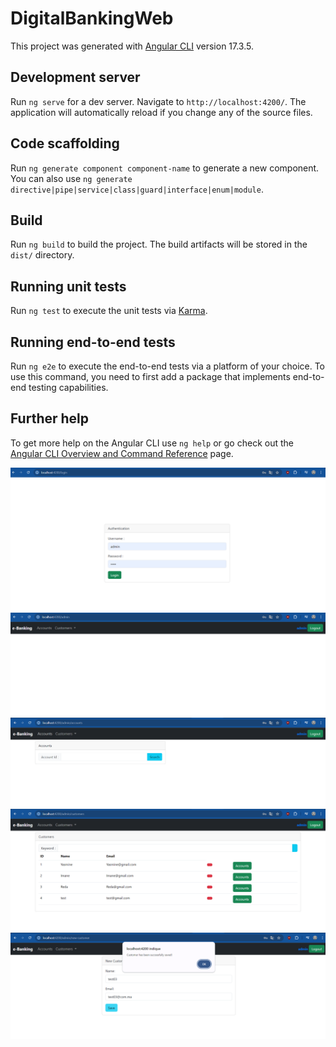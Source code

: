 # DigitalBankingWeb

This project was generated with [Angular CLI](https://github.com/angular/angular-cli) version 17.3.5.

## Development server

Run `ng serve` for a dev server. Navigate to `http://localhost:4200/`. The application will automatically reload if you change any of the source files.

## Code scaffolding

Run `ng generate component component-name` to generate a new component. You can also use `ng generate directive|pipe|service|class|guard|interface|enum|module`.

## Build

Run `ng build` to build the project. The build artifacts will be stored in the `dist/` directory.

## Running unit tests

Run `ng test` to execute the unit tests via [Karma](https://karma-runner.github.io).

## Running end-to-end tests

Run `ng e2e` to execute the end-to-end tests via a platform of your choice. To use this command, you need to first add a package that implements end-to-end testing capabilities.

## Further help

To get more help on the Angular CLI use `ng help` or go check out the [Angular CLI Overview and Command Reference](https://angular.io/cli) page.

<img src="https://github.com/MitarReda/TP-Architecture-JEE-Angular/blob/0f7c778ff88f0ca9cc9a6aebd7fd85026e70cc27/digital-banking-web/Screen/1.png" />

<img src="https://github.com/MitarReda/TP-Architecture-JEE-Angular/blob/0f7c778ff88f0ca9cc9a6aebd7fd85026e70cc27/digital-banking-web/Screen/2.png" />

<img src="https://github.com/MitarReda/TP-Architecture-JEE-Angular/blob/0f7c778ff88f0ca9cc9a6aebd7fd85026e70cc27/digital-banking-web/Screen/3.png" />

<img src="https://github.com/MitarReda/TP-Architecture-JEE-Angular/blob/0f7c778ff88f0ca9cc9a6aebd7fd85026e70cc27/digital-banking-web/Screen/4.png" />

<img src="https://github.com/MitarReda/TP-Architecture-JEE-Angular/blob/0f7c778ff88f0ca9cc9a6aebd7fd85026e70cc27/digital-banking-web/Screen/5.png" />
